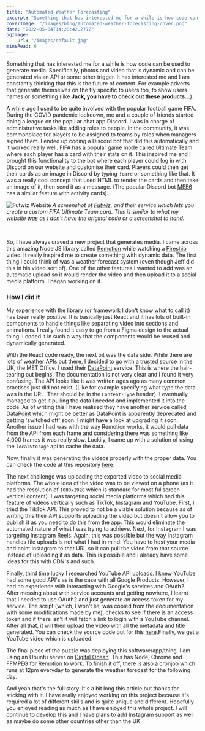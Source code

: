 ```yaml
---
title: "Automated Weather Forecasting"
excerpt: "Something that has interested me for a while is how code can be used to generate media. Specifically, photos and video that is dynamic and can be generated via an API or some other trigger. It has really interested me and I am constantly thinking that this is the future of content"
coverImage: "/images/blog/automated-weather-forecasting-cover.png"
date: "2022-05-04T14:28:42.277Z"
ogImage:
    url: "/images/default.jpg"
minsRead: 6
---
```


Something that has interested me for a while is how code can be used to generate media. Specifically, photos and video that is dynamic and can be generated via an API or some other trigger. It has interested me and I am constantly thinking that this is the future of content. For example adverts that generate themselves on the fly specific to users too, to show users names or something (like **Jack, you have to check out these products...**).

A while ago I used to be quite involved with the popular football game FIFA. During the COVID pandemic lockdown, me and a couple of friends started doing a league on the popular chat app Discord. I was in charge of administrative tasks like adding roles to people. In the community, it was commonplace for players to be assigned to teams by roles when managers signed them. I ended up coding a Discord bot that did this automatically and it worked really well. FIFA has a popular game mode called Ultimate Team where each player has a card with their stats on it. This inspired me and I brought this functionality to the bot where each player could log in with Discord on our website and customise their card. Players could then get their cards as an image in Discord by typing `!card` or something like that. It was a really cool concept that used HTML to render the cards and then take an image of it, then send it as a message. (The popular Discord bot [MEE6](https://mee6.xyz) has a similar feature with activity cards).

![Futwiz Website](/images/blog/automated-weather-forecasting-img1.png)
_A screenshot of [Futwiz](https://futwiz.com), and their service which lets you create a custom FIFA Ultimate Team card. This is similar to what my website was as I don't have the original code or a screenshot to hand._

<br />

So, I have always craved a new project that generates media. I came across this amazing Node JS library called [Remotion](https://www.remotion.dev) while watching a [Fireship](https://www.youtube.com/watch?v=deg8bOoziaE) video. It really inspired me to create something with dynamic data. The first thing I could think of was a weather forecast system (even though Jeff did this in his video sort of). One of the other features I wanted to add was an automatic upload so it would render the video and then upload it to a social media platform. I began working on it.

### How I did it

My experience with the library (or framework I don't know what to call it) has been really positive. It is basically just React and it has lots of built-in components to handle things like separating video into sections and animations. I really found it easy to go from a Figma design to the actual thing. I coded it in such a way that the components would be reused and dynamically generated.

With the React code ready, the next bit was the data side. While there are lots of weather APIs out there, I decided to go with a trusted source in the UK, the MET Office. I used their [DataPoint](https://www.metoffice.gov.uk/services/data/datapoint) service. This is where the hair-tearing out begins. The documentation is not very clear and I found it very confusing. The API looks like it was written ages ago as many common practises just did not exist. (Like for example specifying what type the data was in the URL. That should be in the `Content-Type` header). I eventually managed to get it pulling the data I needed and implemented it into the code. As of writing this I have realised they have another service called [DataPoint](https://www.metoffice.gov.uk/services/data/met-office-weather-datahub) which might be better as DataPoint is apparently deprecated and getting 'switched off' soon. I might have a look at upgrading it soon. Another issue I had was with the way Remotion works, it would pull data from the API from each frame and considering there was something like 4,000 frames it was really slow. Luckily, I came up with a solution of using the `localStorage` api to cache the data.

Now, finally it was generating the videos properly with the proper data. You can check the code at this repository [here](https://github.com/JackHumphries9/weather-forecaster).

The next challenge was uploading the exported video to social media platforms. The whole idea of the video was to be viewed on a phone (as it had the resolution of `1080x1920` which is standard for most fullscreen vertical content). I was targeting social media platforms which had this feature of videos vertically such as TikTok, Instagram and YouTube. First, I tried the TikTok API. This proved to not be a viable solution because as of writing this their API supports uploading the video but doesn't allow you to publish it as you need to do this from the app. This would eliminate the automated nature of what I was trying to achieve. Next, for Instagram I was targeting Instagram Reels. Again, this was possible but the way Instagram handles file uploads is not what I had in mind. You have to host your media and point Instagram to that URL so it can pull the video from that source instead of uploading it as data. This is possible and I already have some ideas for this with CDN's and such.

Finally, third time lucky I researched YouTube API uploads. I knew YouTube had some good API's as is the case with all Google Products. However, I had no experience with interacting with Google's services and OAuth2. After messing about with service accounts and getting nowhere, I learnt that I needed to use OAuth2 and just generate an access token for my service. The script (which, I won't lie, was copied from the documentation with some modifications made by me), checks to see if there is an access token and if there isn't it will fetch a link to login with a YouTube channel. After all that, it will then upload the video with all the metadata and title generated. You can check the source code out for this [here](https://github.com/JackHumphries9/weatherforecast-upload-cli).Finally, we get a YouTube video which is uploaded.

The final piece of the puzzle was deploying this software/app/thing. I am using an Ubuntu server on [Digital Ocean](https://www.digitalocean.com). This has Node, Chrome and FFMPEG for Remotion to work. To finish it off, there is also a cronjob which runs at 12pm everyday to generate the weather forecast for the following day.

And yeah that's the full story. It's a bit long this article but thanks for sticking with it. I have really enjoyed working on this project because it's required a lot of different skills and is quite unique and different. Hopefully you enjoyed reading as much as I have enjoyed this whole project. I will continue to develop this and I have plans to add Instagram support as well as maybe do some other countries other than the UK
